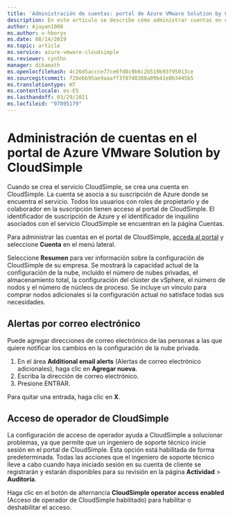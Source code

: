 ```yaml
---
title: 'Administración de cuentas: portal de Azure VMware Solution by CloudSimple'
description: En este artículo se describe cómo administrar cuentas en el portal de Azure VMware Solution by CloudSimple.
author: Ajayan1008
ms.author: v-hborys
ms.date: 08/14/2019
ms.topic: article
ms.service: azure-vmware-cloudsimple
ms.reviewer: cynthn
manager: dikamath
ms.openlocfilehash: 4c26d5accce77ce6fd8c9b6c2b519b93f95013ce
ms.sourcegitcommit: f28ebb95ae9aaaff3f87d8388a09b41e0b3445b5
ms.translationtype: HT
ms.contentlocale: es-ES
ms.lasthandoff: 03/29/2021
ms.locfileid: "97895179"
---
```

# <a name="manage-accounts-on-the-azure-vmware-solution-by-cloudsimple-portal"></a>Administración de cuentas en el portal de Azure VMware Solution by CloudSimple

Cuando se crea el servicio CloudSimple, se crea una cuenta en CloudSimple. La cuenta se asocia a su suscripción de Azure donde se encuentra el servicio. Todos los usuarios con roles de propietario y de colaborador en la suscripción tienen acceso al portal de CloudSimple. El identificador de suscripción de Azure y el identificador de inquilino asociados con el servicio CloudSimple se encuentran en la página Cuentas.

Para administrar las cuentas en el portal de CloudSimple, [acceda al portal](access-cloudsimple-portal.md) y seleccione **Cuenta** en el menú lateral.

Seleccione **Resumen** para ver información sobre la configuración de CloudSimple de su empresa. Se mostrará la capacidad actual de la configuración de la nube, incluido el número de nubes privadas, el almacenamiento total, la configuración del clúster de vSphere, el número de nodos y el número de núcleos de proceso. Se incluye un vínculo para comprar nodos adicionales si la configuración actual no satisface todas sus necesidades.

## <a name="email-alerts"></a>Alertas por correo electrónico

Puede agregar direcciones de correo electrónico de las personas a las que quiere notificar los cambios en la configuración de la nube privada.

1. En el área **Additional email alerts** (Alertas de correo electrónico adicionales), haga clic en **Agregar nueva**.
2. Escriba la dirección de correo electrónico.
3. Presione ENTRAR.  

Para quitar una entrada, haga clic en **X**.

## <a name="cloudsimple-operator-access"></a>Acceso de operador de CloudSimple

La configuración de acceso de operador ayuda a CloudSimple a solucionar problemas, ya que permite que un ingeniero de soporte técnico inicie sesión en el portal de CloudSimple.  Esta opción está habilitada de forma predeterminada. Todas las acciones que el ingeniero de soporte técnico lleve a cabo cuando haya iniciado sesión en su cuenta de cliente se registrarán y estarán disponibles para su revisión en la página **Actividad** > **Auditoría**.

Haga clic en el botón de alternancia **CloudSimple operator access enabled** (Acceso de operador de CloudSimple habilitado) para habilitar o deshabilitar el acceso.
